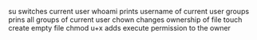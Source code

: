 su switches current user
whoami prints username of current user
groups prins all groups of current user
chown changes ownership of file
touch create empty file
chmod u+x adds execute permission to the owner
